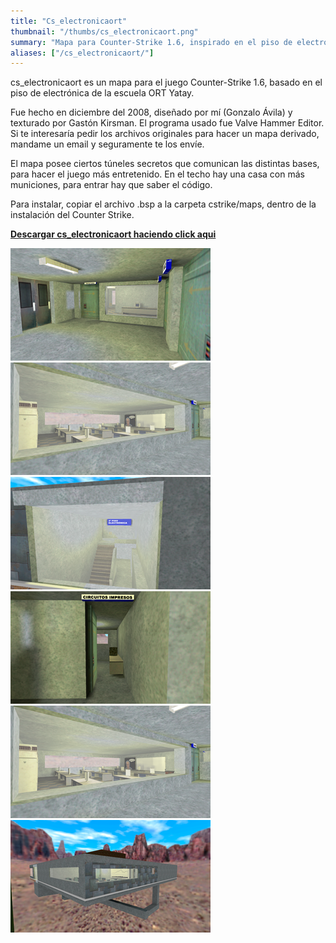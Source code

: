 ```yaml
---
title: "Cs_electronicaort"
thumbnail: "/thumbs/cs_electronicaort.png"
summary: "Mapa para Counter-Strike 1.6, inspirado en el piso de electrónica de la escuela ORT (sede Yatay)."
aliases: ["/cs_electronicaort/"]
---
```


cs_electronicaort es un mapa para el juego Counter-Strike 1.6, basado en el piso de electrónica de la escuela ORT Yatay.

Fue hecho en diciembre del 2008, diseñado por mí (Gonzalo Ávila) y texturado por Gastón Kirsman. El programa usado fue Valve Hammer Editor. Si te interesaría pedir los archivos originales para hacer un mapa derivado, mandame un email y seguramente te los envíe.

El mapa posee ciertos túneles secretos que comunican las distintas bases, para hacer el juego más entretenido. En el techo hay una casa con más municiones, para entrar hay que saber el código.

Para instalar, copiar el archivo .bsp a la carpeta cstrike/maps, dentro de la instalación del Counter Strike.

**[Descargar cs_electronicaort haciendo click aqui](/downloads/cs_electronicaort.zip)**

![Cs_electronicaort](/images/cs_electronicaort00.png)
![Cs_electronicaort](/images/cs_electronicaort01.png)
![Cs_electronicaort](/images/cs_electronicaort02.png)
![Cs_electronicaort](/images/cs_electronicaort03.png)
![Cs_electronicaort](/images/cs_electronicaort04.png)
![Cs_electronicaort](/images/cs_electronicaort05.png)

